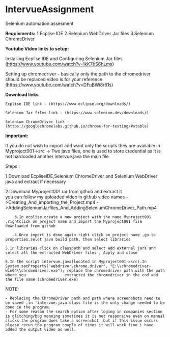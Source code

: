 # IntervueAssignment
Selenium automation assesment 

**Requiements:**
1.Ecplise IDE
2.Selenium WebDriver Jar files
3.Selenium ChromeDriver

**Youtube Video links to setup:**

Installing Ecplise IDE and Configuring Selenium Jar files
(https://www.youtube.com/watch?v=IkK7bS6hLms)

Setting up chromedriver  - basically only the path to the chromedriver should be replaced video is for your reference
(https://www.youtube.com/watch?v=DFuBWi8r61s)

**Download links**

	Ecplise IDE link - (https://www.eclipse.org/downloads/)

	Selenium Jar files link - (https://www.selenium.dev/downloads/)

	Selenium ChromeDriver link - (https://googlechromelabs.github.io/chrome-for-testing/#stable)


**Important:**

If you do not wish to import and want only the scripts they are available in Myproject001->src -> Two jave files, one is used to store credential as it is not hardcoded another intervue.java the main file




  Steps : 

  
  1.Download EcpliseIDE,Selenium ChromeDriver and Selenium WebDriver java and extract if necessary
  
  2.Download Myproject001.rar from github and extract it  
        you can follow my uploaded video in github video names
              ->Creating_And_importing_the_Project.mp4
              ->AddingSeleniumJarfiles_And_AddingSeleniumChromeDriver_Path.mp4
  
        3.In ecplise create a new project with the name Myproject001 ,rightclick on project name and import the Myproject001 file downloaded from github
	
        4.Once import is done again right click on project name ,go to properties,selet java build path, then select libraries
        
	5.In libraries click on classpath and select Add external jars and select all the extracted WebDriver files , Apply and close
        
	6.In the script intervue.java(located in Myproject001->src).In System.setProperty("webdriver.chrome.driver", "E:\\chromedriver-win64\\chromedriver.exe"); replace the chromedriver path with the path where you                 extracted the chromedriver in the end add the file name (chromedriver.exe)     
  
  


NOTE:

	- Replacing the ChromeDriver path and path where screenshots need to be saved ,in 'intervue.java'class file is the only change needed to be done in the program.
	- For some reason the search option after loging in companies section is glitching/bug meaning sometimes it is not responsive even on manual clicks the program does take a screenshot ,but if this issue occurs please rerun the program couple of times it will work fine i have added the output video as well.

